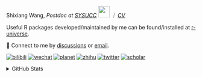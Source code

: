 
<p>Shixiang Wang, <em>Postdoc at <a href="https://sysucc.org.cn/">SYSUCC</a> <img src="https://media.giphy.com/media/WUlplcMpOCEmTGBtBW/giphy.gif" width="30">  ｜ <a href="https://shixiangwang.github.io/cv-shixiang/">CV</a>
</em></p>

Useful R packages developed/maintained by me can be found/installed at [r-universe](https://shixiangwang.r-universe.dev/).

💬 Connect to me by
[discussions](https://github.com/ShixiangWang/self-study/discussions) or [email](mailto:shixiang1994wang@gmail.com). 

[![bilibili](https://img.shields.io/badge/王诗翔-B站-yellow)](https://space.bilibili.com/11553374) [![wechat](https://img.shields.io/badge/王诗翔-微信公众号-important)](https://shixiangwang.github.io/home/logo/qrcode.jpg) [![planet](https://img.shields.io/badge/王诗翔-知识星球-blueviolet)](https://t.zsxq.com/rBqbIei)  [![zhihu](https://img.shields.io/badge/王诗翔-知乎-blue)](https://www.zhihu.com/people/shixiangwang) [![twitter](https://img.shields.io/badge/WangShxiang-twitter-ff69b4)](https://twitter.com/WangShxiang) [![scholar](https://img.shields.io/badge/ShixiangWang-Scholar-00ffff)](https://scholar.google.com/citations?user=FvNp0NkAAAAJ) 

<details>
 
<summary>GitHub Stats</summary>


<!--START_SECTION:waka-->
**🐱 My GitHub Data** 

> 📦 4.5 MB Used in GitHub's Storage 
 > 
> 🏆 312 Contributions in the Year 2024
 > 
> 🚫 Not Opted to Hire
 > 
> 📜 91 Public Repositories 
 > 
> 🔑 28 Private Repositories 
 > 
**I'm an Early 🐤** 

```text
🌞 Morning                2461 commits        ████░░░░░░░░░░░░░░░░░░░░░   16.44 % 
🌆 Daytime                6044 commits        ██████████░░░░░░░░░░░░░░░   40.38 % 
🌃 Evening                5426 commits        █████████░░░░░░░░░░░░░░░░   36.25 % 
🌙 Night                  1036 commits        ██░░░░░░░░░░░░░░░░░░░░░░░   06.92 % 
```
📅 **I'm Most Productive on Wednesday** 

```text
Monday                   2302 commits        ████░░░░░░░░░░░░░░░░░░░░░   15.38 % 
Tuesday                  2647 commits        ████░░░░░░░░░░░░░░░░░░░░░   17.69 % 
Wednesday                2681 commits        ████░░░░░░░░░░░░░░░░░░░░░   17.91 % 
Thursday                 2293 commits        ████░░░░░░░░░░░░░░░░░░░░░   15.32 % 
Friday                   2414 commits        ████░░░░░░░░░░░░░░░░░░░░░   16.13 % 
Saturday                 1129 commits        ██░░░░░░░░░░░░░░░░░░░░░░░   07.54 % 
Sunday                   1501 commits        ███░░░░░░░░░░░░░░░░░░░░░░   10.03 % 
```


**I Mostly Code in R** 

```text
R                        82 repos            █████████████░░░░░░░░░░░░   53.25 % 
Shell                    11 repos            ██░░░░░░░░░░░░░░░░░░░░░░░   07.14 % 
JavaScript               8 repos             █░░░░░░░░░░░░░░░░░░░░░░░░   05.19 % 
Jupyter Notebook         5 repos             █░░░░░░░░░░░░░░░░░░░░░░░░   03.25 % 
Rust                     4 repos             █░░░░░░░░░░░░░░░░░░░░░░░░   02.60 % 
```




 Last Updated on 04/03/2024 18:48:55 UTC
<!--END_SECTION:waka-->

> These Readme stats are generated using github action [awesome-readme-stats](https://github.com/anmol098/waka-readme-stats)

-----

**NOTE: Top languages does not indicate my skill level or anything like that. It is just a metric of which languages have been hosted by me on GitHub based on the usage across repositories.**

</details>

